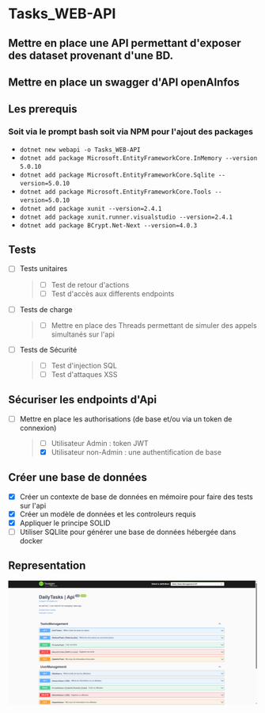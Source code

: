 # Tasks_WEB-API
Mettre en place une API permettant d'exposer des dataset provenant d'une BD.
---------------------------------------------------------------------------------------------
## Mettre en place un swagger d'API openAInfos

## Les prerequis
### Soit via le prompt bash soit via NPM pour l'ajout des packages
- `dotnet new webapi -o Tasks_WEB-API`
- `dotnet add package Microsoft.EntityFrameworkCore.InMemory --version 5.0.10`
- `dotnet add package Microsoft.EntityFrameworkCore.Sqlite --version=5.0.10`
- `dotnet add package Microsoft.EntityFrameworkCore.Tools --version=5.0.10`
- `dotnet add package xunit --version=2.4.1`
- `dotnet add package xunit.runner.visualstudio --version=2.4.1`
- `dotnet add package BCrypt.Net-Next --version=4.0.3`

## Tests 

- [ ] Tests unitaires
    > - [ ] Test de retour d'actions
    > - [ ] Test d'accès aux differents endpoints
    

- [ ] Tests de charge
    > - [ ] Mettre en place des Threads permettant de simuler des appels simultanés sur l'api

- [ ] Tests de Sécurité
    > - [ ] Test d'injection SQL
    > - [ ] Test d'attaques XSS

## Sécuriser les endpoints d'Api
 
- [ ] Mettre en place les authorisations (de base et/ou via un token de connexion)
  >  - [ ]  Utilisateur Admin : token JWT
  >  - [X]  Utilisateur non-Admin : une authentification de base


## Créer une base de données
 
- [X] Créer un contexte de base de données en mémoire pour faire des tests sur l'api
- [X] Créer un modèle de données et les controleurs requis
- [X] Appliquer le principe SOLID 
- [ ] Utiliser SQLlite pour générer une base de données hébergée dans docker

## Representation
![](task_manager_api.png)
